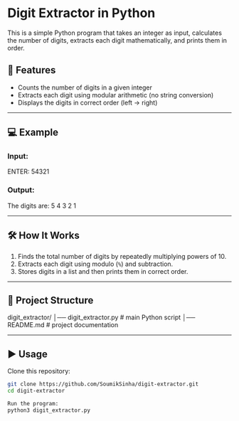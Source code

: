 # Digit Extractor in Python  

This is a simple Python program that takes an integer as input, calculates the number of digits, extracts each digit mathematically, and prints them in order.  

## 📌 Features
- Counts the number of digits in a given integer  
- Extracts each digit using modular arithmetic (no string conversion)  
- Displays the digits in correct order (left → right)  

---

## 💻 Example  

### Input:
ENTER: 54321

### Output:
The digits are:
5 4 3 2 1


---

## 🛠️ How It Works
1. Finds the total number of digits by repeatedly multiplying powers of 10.  
2. Extracts each digit using modulo (`%`) and subtraction.  
3. Stores digits in a list and then prints them in correct order.  

---

## 📂 Project Structure
digit_extractor/
│── digit_extractor.py # main Python script
│── README.md # project documentation

---

## ▶️ Usage
Clone this repository:
```bash
git clone https://github.com/SoumikSinha/digit-extractor.git
cd digit-extractor

Run the program:
python3 digit_extractor.py
